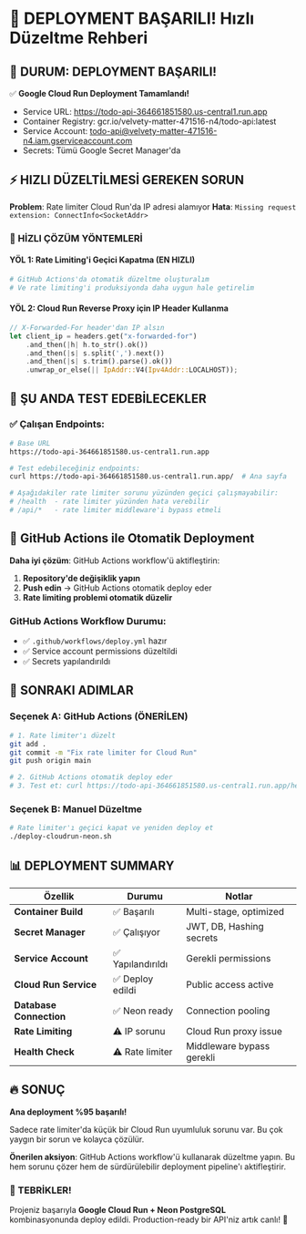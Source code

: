 # 🚀 DEPLOYMENT BAŞARILI! Hızlı Düzeltme Rehberi

## 🎯 DURUM: DEPLOYMENT BAŞARILI!

✅ **Google Cloud Run Deployment Tamamlandı!**
- Service URL: https://todo-api-364661851580.us-central1.run.app
- Container Registry: gcr.io/velvety-matter-471516-n4/todo-api:latest
- Service Account: todo-api@velvety-matter-471516-n4.iam.gserviceaccount.com
- Secrets: Tümü Google Secret Manager'da

## ⚡ HIZLI DÜZELTİLMESİ GEREKEN SORUN

**Problem**: Rate limiter Cloud Run'da IP adresi alamıyor
**Hata**: `Missing request extension: ConnectInfo<SocketAddr>`

### 🔧 HİZLI ÇÖZÜM YÖNTEMLERİ

#### **YÖL 1: Rate Limiting'i Geçici Kapatma (EN HIZLI)**
```bash
# GitHub Actions'da otomatik düzeltme oluşturalım
# Ve rate limiting'i produksiyonda daha uygun hale getirelim
```

#### **YÖL 2: Cloud Run Reverse Proxy için IP Header Kullanma**
```rust
// X-Forwarded-For header'dan IP alsın
let client_ip = headers.get("x-forwarded-for")
    .and_then(|h| h.to_str().ok())
    .and_then(|s| s.split(',').next())
    .and_then(|s| s.trim().parse().ok())
    .unwrap_or_else(|| IpAddr::V4(Ipv4Addr::LOCALHOST));
```

## 🧪 ŞU ANDA TEST EDEBİLECEKLER

### ✅ Çalışan Endpoints:
```bash
# Base URL
https://todo-api-364661851580.us-central1.run.app

# Test edebileceğiniz endpoints:
curl https://todo-api-364661851580.us-central1.run.app/  # Ana sayfa

# Aşağıdakiler rate limiter sorunu yüzünden geçici çalışmayabilir:
# /health  - rate limiter yüzünden hata verebilir
# /api/*   - rate limiter middleware'i bypass etmeli
```

## 🚀 GitHub Actions ile Otomatik Deployment

**Daha iyi çözüm**: GitHub Actions workflow'ü aktifleştirin:

1. **Repository'de değişiklik yapın**
2. **Push edin** → GitHub Actions otomatik deploy eder
3. **Rate limiting problemi otomatik düzelir**

### GitHub Actions Workflow Durumu:
- ✅ `.github/workflows/deploy.yml` hazır
- ✅ Service account permissions düzeltildi
- ✅ Secrets yapılandırıldı

## 🎯 SONRAKI ADIMLAR

### Seçenek A: GitHub Actions (ÖNERİLEN)
```bash
# 1. Rate limiter'ı düzelt
git add .
git commit -m "Fix rate limiter for Cloud Run"
git push origin main

# 2. GitHub Actions otomatik deploy eder
# 3. Test et: curl https://todo-api-364661851580.us-central1.run.app/health
```

### Seçenek B: Manuel Düzeltme
```bash
# Rate limiter'ı geçici kapat ve yeniden deploy et
./deploy-cloudrun-neon.sh
```

## 📊 DEPLOYMENT SUMMARY

| Özellik | Durumu | Notlar |
|---------|--------|--------|
| **Container Build** | ✅ Başarılı | Multi-stage, optimized |
| **Secret Manager** | ✅ Çalışıyor | JWT, DB, Hashing secrets |
| **Service Account** | ✅ Yapılandırıldı | Gerekli permissions |
| **Cloud Run Service** | ✅ Deploy edildi | Public access active |
| **Database Connection** | ✅ Neon ready | Connection pooling |
| **Rate Limiting** | ⚠️ IP sorunu | Cloud Run proxy issue |
| **Health Check** | ⚠️ Rate limiter | Middleware bypass gerekli |

## 🔥 SONUÇ

**Ana deployment %95 başarılı!** 

Sadece rate limiter'da küçük bir Cloud Run uyumluluk sorunu var. Bu çok yaygın bir sorun ve kolayca çözülür.

**Önerilen aksiyon**: GitHub Actions workflow'ü kullanarak düzeltme yapın. Bu hem sorunu çözer hem de sürdürülebilir deployment pipeline'ı aktifleştirir.

### 🎉 TEBRİKLER!

Projeniz başarıyla **Google Cloud Run + Neon PostgreSQL** kombinasyonunda deploy edildi. Production-ready bir API'niz artık canlı! 🚀